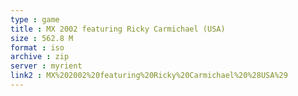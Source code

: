 ```yaml
---
type : game
title : MX 2002 featuring Ricky Carmichael (USA)
size : 562.8 M
format : iso
archive : zip
server : myrient
link2 : MX%202002%20featuring%20Ricky%20Carmichael%20%28USA%29
---
```

